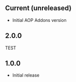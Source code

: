 ## Current (unreleased)

* Initial AOP Addons version

## 2.0.0

TEST

## 1.0.0

* Initial release


